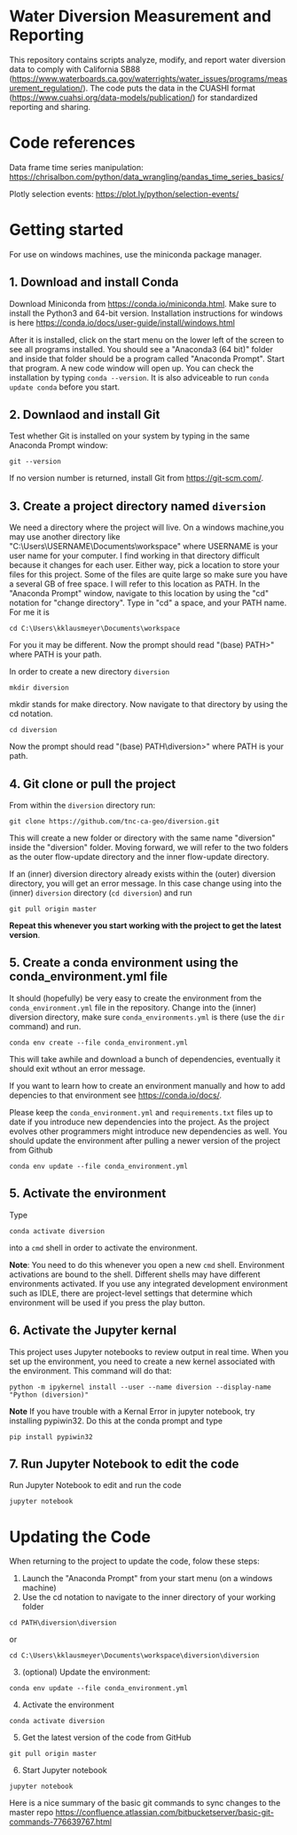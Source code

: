 # Water Diversion Measurement and Reporting
This repository contains scripts analyze, modify, and report water diversion data to comply with California SB88 (https://www.waterboards.ca.gov/waterrights/water_issues/programs/measurement_regulation/).  The code puts the data in the CUASHI format (https://www.cuahsi.org/data-models/publication/) for standardized reporting and sharing.

# Code references

Data frame time series manipulation: https://chrisalbon.com/python/data_wrangling/pandas_time_series_basics/

Plotly selection events: https://plot.ly/python/selection-events/

 
# Getting started

For use on windows machines, use the miniconda package manager.

## 1. Download and install Conda

Download Miniconda from https://conda.io/miniconda.html. Make sure to install the Python3 and 64-bit version. Installation instructions for windows is here https://conda.io/docs/user-guide/install/windows.html

After it is installed, click on the start menu on the lower left of the screen to see all programs installed.  You should see a "Anaconda3 (64 bit)" folder and inside that folder should be a program called "Anaconda Prompt".  Start that program.  A new code window will open up.  You can check the installation by typing ```conda --version```. It is also adviceable to run ```conda update conda``` before you start.

## 2. Downlaod and install Git 

Test whether Git is installed on your system by typing in the same Anaconda Prompt window:

```
git --version
```

If no version number is returned, install Git from https://git-scm.com/.

## 3. Create a project directory named ```diversion```

We need a directory where the project will live. On a windows machine,you may use another directory like "C:\Users\USERNAME\Documents\workspace" where USERNAME is your user name for your computer.  I find working in that directory difficult because it changes for each user.  Either way, pick a location to store your files for this project.  Some of the files are quite large so make sure you have a several GB of free space.  I will refer to this location as PATH.  In the "Anaconda Prompt" window, navigate to this location by using the "cd" notation for "change directory".  Type in "cd" a space, and your PATH name.  For me it is 

```
cd C:\Users\kklausmeyer\Documents\workspace
```

For you it may be different.  Now the prompt should read "(base) PATH>" where PATH is your path.  

In order to create a new directory ```diversion```

```
mkdir diversion
```

mkdir stands for make directory.  Now navigate to that directory by using the cd notation.

```
cd diversion
```

Now the prompt should read "(base) PATH\diversion>" where PATH is your path.

## 4. Git clone or pull the project

From within the ```diversion``` directory run:

```
git clone https://github.com/tnc-ca-geo/diversion.git
```

This will create a new folder or directory with the same name "diversion" inside the "diversion" folder.  Moving forward, we will refer to the two folders as the outer flow-update directory and the inner flow-update directory.

If an (inner) diversion directory already exists within the (outer) diversion directory, you will get an error message. In this case change using into the (inner) ```diversion``` directory (```cd diversion```) and run

```
git pull origin master
```

**Repeat this whenever you start working with the project to get the latest version**.


## 5. Create a conda environment using the conda_environment.yml file

It should (hopefully) be very easy to create the environment from the ```conda_environment.yml``` file in the repository. Change into the (inner) diversion directory, make sure ```conda_environments.yml``` is there (use the ```dir``` command) and run.

```
conda env create --file conda_environment.yml
```

This will take awhile and download a bunch of dependencies, eventually it should exit wthout an error message.

If you want to learn how to create an environment manually and how to add depencies to that environment see https://conda.io/docs/.

Please keep the ```conda_environment.yml``` and ```requirements.txt``` files up to date if you introduce new dependencies into the project. As the project evolves other programmers might introduce new dependencies as well. You should update the environment after pulling a newer version of the project from Github

```
conda env update --file conda_environment.yml

```

## 5. Activate the environment

Type 

```
conda activate diversion
```

into a ```cmd``` shell in order to activate the environment.

**Note**: You need to do this whenever you open a new ```cmd``` shell. Environment activations are bound to the shell. Different shells may have different environments activated. If you use any integrated development environment such as IDLE, there are project-level settings that determine which environment will be used if you press the play button.

## 6. Activate the Jupyter kernal

This project uses Jupyter notebooks to review output in real time.  When you set up the environment, you need to create a new kernel associated with the environment.  This command will do that:

```
python -m ipykernel install --user --name diversion --display-name "Python (diversion)"
```

**Note** If you have trouble with a Kernal Error in jupyter notebook, try installing pypiwin32.  Do this at the conda prompt and type 

```
pip install pypiwin32
```

## 7. Run Jupyter Notebook to edit the code

Run Jupyter Notebook to edit and run the code
```
jupyter notebook
```

# Updating the Code

When returning to the project to update the code, folow these steps:
1. Launch the "Anaconda Prompt" from your start menu (on a windows machine)
2. Use the cd notation to navigate to the inner directory of your working folder
```
cd PATH\diversion\diversion
```
or
```
cd C:\Users\kklausmeyer\Documents\workspace\diversion\diversion
```
3. (optional) Update the environment:
```
conda env update --file conda_environment.yml
```
4. Activate the environment
```
conda activate diversion
```
5. Get the latest version of the code from GitHub
```
git pull origin master
```
6. Start Jupyter notebook
```
jupyter notebook
```



Here is a nice summary of the basic git commands to sync changes to the master repo
https://confluence.atlassian.com/bitbucketserver/basic-git-commands-776639767.html
